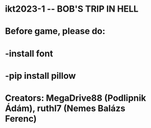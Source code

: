 # ikt2023-1 -- BOB'S TRIP IN HELL
# Before game, please do:
# -install font
# -pip install pillow

# Creators: MegaDrive88 (Podlipnik Ádám), ruthl7 (Nemes Balázs Ferenc)